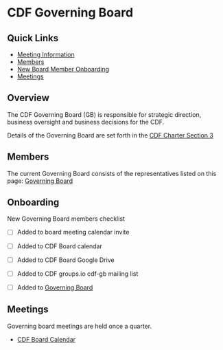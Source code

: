 # CDF Governing Board

## Quick Links

- [Meeting Information](#meetings)
- [Members](#members)
- [New Board Member Onboarding](#onboarding)
- [Meetings](#meetings)

## Overview

The CDF Governing Board (GB) is responsible for strategic direction, business oversight and business decisions for the CDF.

Details of the Governing Board are set forth in the [CDF Charter Section 3](https://github.com/cdfoundation/charter/blob/master/CHARTER.md#3-governing-board)

## Members

The current Governing Board consists of the representatives listed on this page: [Governing Board](https://cd.foundation/about/governing-board/)

## Onboarding

New Governing Board members checklist

- [ ] Added to board meeting calendar invite
- [ ] Added to CDF Board calendar
- [ ] Added to CDF Board Google Drive
- [ ] Added to CDF groups.io cdf-gb mailing list
- [ ] Added to [Governing Board](https://cd.foundation/about/governing-board/)


## Meetings

Governing board meetings are held once a quarter. 

 * [CDF Board Calendar](https://calendar.google.com/calendar/u/0?cid=bGludXhmb3VuZGF0aW9uLm9yZ19kcmJlZWJhNzU0dGtnY2Q0ZXA1Y25nMTliMEBncm91cC5jYWxlbmRhci5nb29nbGUuY29t)

